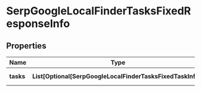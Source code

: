 # SerpGoogleLocalFinderTasksFixedResponseInfo


## Properties

| Name | Type | Description | Notes |
|------------ | ------------- | ------------- | -------------|
**tasks** | **List[Optional[SerpGoogleLocalFinderTasksFixedTaskInfo]]** | array of tasks |[optional]|